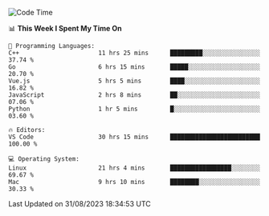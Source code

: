 
<!--START_SECTION:waka-->
![Code Time](http://img.shields.io/badge/Code%20Time-1%2C049%20hrs%205%20mins-blue)

📊 **This Week I Spent My Time On** 

```text
💬 Programming Languages: 
C++                      11 hrs 25 mins      █████████░░░░░░░░░░░░░░░░   37.74 % 
Go                       6 hrs 15 mins       █████░░░░░░░░░░░░░░░░░░░░   20.70 % 
Vue.js                   5 hrs 5 mins        ████░░░░░░░░░░░░░░░░░░░░░   16.82 % 
JavaScript               2 hrs 8 mins        ██░░░░░░░░░░░░░░░░░░░░░░░   07.06 % 
Python                   1 hr 5 mins         █░░░░░░░░░░░░░░░░░░░░░░░░   03.60 % 

🔥 Editors: 
VS Code                  30 hrs 15 mins      █████████████████████████   100.00 % 

💻 Operating System: 
Linux                    21 hrs 4 mins       █████████████████░░░░░░░░   69.67 % 
Mac                      9 hrs 10 mins       ████████░░░░░░░░░░░░░░░░░   30.33 % 
```


 Last Updated on 31/08/2023 18:34:53 UTC
<!--END_SECTION:waka-->

